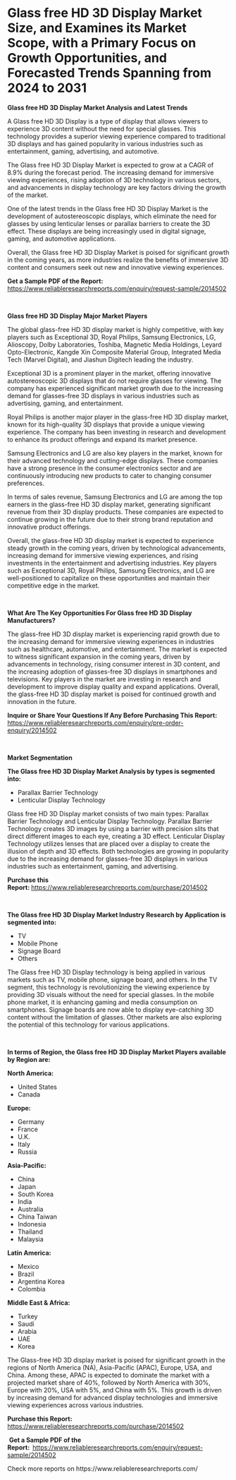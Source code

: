 <p><h1>Glass free HD 3D Display Market Size, and Examines its Market Scope, with a Primary Focus on Growth Opportunities, and Forecasted Trends Spanning from 2024 to 2031</h1></p><p><strong>Glass free HD 3D Display Market Analysis and Latest Trends</strong></p>
<p><p>A Glass free HD 3D Display is a type of display that allows viewers to experience 3D content without the need for special glasses. This technology provides a superior viewing experience compared to traditional 3D displays and has gained popularity in various industries such as entertainment, gaming, advertising, and automotive.</p><p>The Glass free HD 3D Display Market is expected to grow at a CAGR of 8.9% during the forecast period. The increasing demand for immersive viewing experiences, rising adoption of 3D technology in various sectors, and advancements in display technology are key factors driving the growth of the market.</p><p>One of the latest trends in the Glass free HD 3D Display Market is the development of autostereoscopic displays, which eliminate the need for glasses by using lenticular lenses or parallax barriers to create the 3D effect. These displays are being increasingly used in digital signage, gaming, and automotive applications.</p><p>Overall, the Glass free HD 3D Display Market is poised for significant growth in the coming years, as more industries realize the benefits of immersive 3D content and consumers seek out new and innovative viewing experiences.</p></p>
<p><strong>Get a Sample PDF of the Report:&nbsp;</strong> <a href="https://www.reliableresearchreports.com/enquiry/request-sample/2014502">https://www.reliableresearchreports.com/enquiry/request-sample/2014502</a></p>
<p>&nbsp;</p>
<p><strong>Glass free HD 3D Display Major Market Players</strong></p>
<p><p>The global glass-free HD 3D display market is highly competitive, with key players such as Exceptional 3D, Royal Philips, Samsung Electronics, LG, Alioscopy, Dolby Laboratories, Toshiba, Magnetic Media Holdings, Leyard Opto-Electronic, Kangde Xin Composite Material Group, Integrated Media Tech (Marvel Digital), and Jiashun Digitech leading the industry.</p><p>Exceptional 3D is a prominent player in the market, offering innovative autostereoscopic 3D displays that do not require glasses for viewing. The company has experienced significant market growth due to the increasing demand for glasses-free 3D displays in various industries such as advertising, gaming, and entertainment.</p><p>Royal Philips is another major player in the glass-free HD 3D display market, known for its high-quality 3D displays that provide a unique viewing experience. The company has been investing in research and development to enhance its product offerings and expand its market presence.</p><p>Samsung Electronics and LG are also key players in the market, known for their advanced technology and cutting-edge displays. These companies have a strong presence in the consumer electronics sector and are continuously introducing new products to cater to changing consumer preferences.</p><p>In terms of sales revenue, Samsung Electronics and LG are among the top earners in the glass-free HD 3D display market, generating significant revenue from their 3D display products. These companies are expected to continue growing in the future due to their strong brand reputation and innovative product offerings.</p><p>Overall, the glass-free HD 3D display market is expected to experience steady growth in the coming years, driven by technological advancements, increasing demand for immersive viewing experiences, and rising investments in the entertainment and advertising industries. Key players such as Exceptional 3D, Royal Philips, Samsung Electronics, and LG are well-positioned to capitalize on these opportunities and maintain their competitive edge in the market.</p></p>
<p>&nbsp;</p>
<p><strong>What Are The Key Opportunities For Glass free HD 3D Display Manufacturers?</strong></p>
<p><p>The glass-free HD 3D display market is experiencing rapid growth due to the increasing demand for immersive viewing experiences in industries such as healthcare, automotive, and entertainment. The market is expected to witness significant expansion in the coming years, driven by advancements in technology, rising consumer interest in 3D content, and the increasing adoption of glasses-free 3D displays in smartphones and televisions. Key players in the market are investing in research and development to improve display quality and expand applications. Overall, the glass-free HD 3D display market is poised for continued growth and innovation in the future.</p></p>
<p><strong>Inquire or Share Your Questions If Any Before Purchasing This Report:</strong> <a href="https://www.reliableresearchreports.com/enquiry/pre-order-enquiry/2014502">https://www.reliableresearchreports.com/enquiry/pre-order-enquiry/2014502</a></p>
<p>&nbsp;</p>
<p><strong>Market Segmentation</strong></p>
<p><strong>The Glass free HD 3D Display Market Analysis by types is segmented into:</strong></p>
<p><ul><li>Parallax Barrier Technology</li><li>Lenticular Display Technology</li></ul></p>
<p><p>Glass free HD 3D Display market consists of two main types: Parallax Barrier Technology and Lenticular Display Technology. Parallax Barrier Technology creates 3D images by using a barrier with precision slits that direct different images to each eye, creating a 3D effect. Lenticular Display Technology utilizes lenses that are placed over a display to create the illusion of depth and 3D effects. Both technologies are growing in popularity due to the increasing demand for glasses-free 3D displays in various industries such as entertainment, gaming, and advertising.</p></p>
<p><strong>Purchase this Report:&nbsp;</strong><a href="https://www.reliableresearchreports.com/purchase/2014502">https://www.reliableresearchreports.com/purchase/2014502</a></p>
<p>&nbsp;</p>
<p><strong>The Glass free HD 3D Display Market Industry Research by Application is segmented into:</strong></p>
<p><ul><li>TV</li><li>Mobile Phone</li><li>Signage Board</li><li>Others</li></ul></p>
<p><p>The Glass free HD 3D Display technology is being applied in various markets such as TV, mobile phone, signage board, and others. In the TV segment, this technology is revolutionizing the viewing experience by providing 3D visuals without the need for special glasses. In the mobile phone market, it is enhancing gaming and media consumption on smartphones. Signage boards are now able to display eye-catching 3D content without the limitation of glasses. Other markets are also exploring the potential of this technology for various applications.</p></p>
<p>&nbsp;</p>
<p><strong>In terms of Region, the Glass free HD 3D Display Market Players available by Region are:</strong></p>
<p>
    <p> <strong> North America: </strong>
        <ul>
            <li>United States</li>
            <li>Canada</li>
        </ul>
        </p> 
    <p> <strong> Europe: </strong>
        <ul>
            <li>Germany</li>
            <li>France</li>
            <li>U.K.</li>
            <li>Italy</li>
            <li>Russia</li>
        </ul>
        </p> 
    <p> <strong> Asia-Pacific: </strong>
        <ul>
            <li>China</li>
            <li>Japan</li>
            <li>South Korea</li>
            <li>India</li>
            <li>Australia</li>
            <li>China Taiwan</li>
            <li>Indonesia</li>
            <li>Thailand</li>
            <li>Malaysia</li>
        </ul>
        </p> 
    <p> <strong> Latin America: </strong>
        <ul>
            <li>Mexico</li>
            <li>Brazil</li>
            <li>Argentina Korea</li>
            <li>Colombia</li>
        </ul>
        </p> 
    <p> <strong> Middle East & Africa: </strong>
        <ul>
            <li>Turkey</li>
            <li>Saudi</li>
            <li>Arabia</li>
            <li>UAE</li>
            <li>Korea</li>
        </ul>
    </p>
    </p>
<p><p>The Glass-free HD 3D display market is poised for significant growth in the regions of North America (NA), Asia-Pacific (APAC), Europe, USA, and China. Among these, APAC is expected to dominate the market with a projected market share of 40%, followed by North America with 30%, Europe with 20%, USA with 5%, and China with 5%. This growth is driven by increasing demand for advanced display technologies and immersive viewing experiences across various industries.</p></p>
<p><strong>Purchase this Report: </strong><a href="https://www.reliableresearchreports.com/purchase/2014502">https://www.reliableresearchreports.com/purchase/2014502</a></p>
<p>&nbsp;<strong>Get a Sample PDF of the Report:&nbsp;&nbsp;</strong><a href="https://www.reliableresearchreports.com/enquiry/request-sample/2014502">https://www.reliableresearchreports.com/enquiry/request-sample/2014502</a></p>
<p><strong></strong></p>
<p>Check more reports on https://www.reliableresearchreports.com/</p>